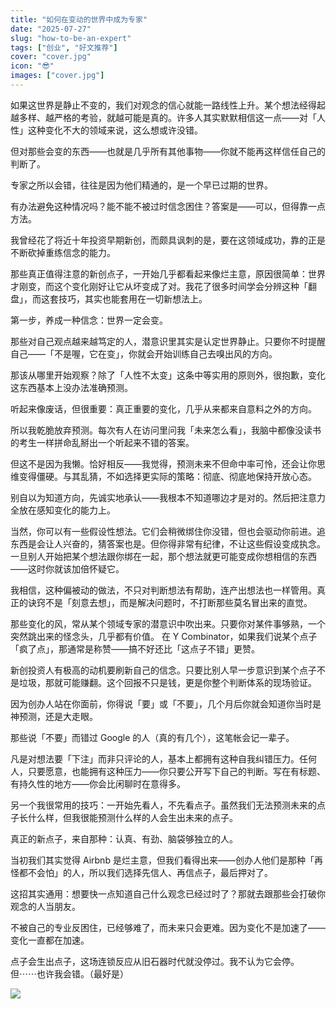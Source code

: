 ```yaml
---
title: "如何在变动的世界中成为专家"
date: "2025-07-27"
slug: "how-to-be-an-expert"
tags: ["创业", "好文推荐"]
cover: "cover.jpg"
icon: "😎"
images: ["cover.jpg"]
---
```

如果这世界是静止不变的，我们对观念的信心就能一路线性上升。某个想法经得起越多样、越严格的考验，就越可能是真的。许多人其实默默相信这一点——对「人性」这种变化不大的领域来说，这么想或许没错。



但对那些会变的东西——也就是几乎所有其他事物——你就不能再这样信任自己的判断了。



专家之所以会错，往往是因为他们精通的，是一个早已过期的世界。



有办法避免这种情况吗？能不能不被过时信念困住？答案是——可以，但得靠一点方法。



我曾经花了将近十年投资早期新创，而颇具讽刺的是，要在这领域成功，靠的正是不断砍掉重练信念的能力。



那些真正值得注意的新创点子，一开始几乎都看起来像烂主意，原因很简单：世界才刚变，而这个变化刚好让它从坏变成了对。我花了很多时间学会分辨这种「翻盘」，而这套技巧，其实也能套用在一切新想法上。



第一步，养成一种信念：世界一定会变。



那些对自己观点越来越笃定的人，潜意识里其实是认定世界静止。只要你不时提醒自己——「不是喔，它在变」，你就会开始训练自己去嗅出风的方向。



那该从哪里开始观察？除了「人性不太变」这条中等实用的原则外，很抱歉，变化这东西基本上没办法准确预测。



听起来像废话，但很重要：真正重要的变化，几乎从来都来自意料之外的方向。



所以我乾脆放弃预测。每次有人在访问里问我「未来怎么看」，我脑中都像没读书的考生一样拼命乱掰出一个听起来不错的答案。



但这不是因为我懒。恰好相反——我觉得，预测未来不但命中率可怜，还会让你思维变得僵硬。与其乱猜，不如选择更实际的策略：彻底、彻底地保持开放心态。



别自以为知道方向，先诚实地承认——我根本不知道哪边才是对的。然后把注意力全放在感知变化的能力上。



当然，你可以有一些假设性想法。它们会稍微绑住你没错，但也会驱动你前进。追东西是会让人兴奋的，猜答案也是。但你得非常有纪律，不让这些假设变成执念。
一旦别人开始把某个想法跟你绑在一起，那个想法就更可能变成你想相信的东西——这时你就该加倍怀疑它。



我相信，这种偏被动的做法，不只对判断想法有帮助，连产出想法也一样管用。真正的诀窍不是「刻意去想」，而是解决问题时，不打断那些莫名冒出来的直觉。



那些变化的风，常从某个领域专家的潜意识中吹出来。只要你对某件事够熟，一个突然跳出来的怪念头，几乎都有价值。
在 Y Combinator，如果我们说某个点子「疯了点」，那通常是称赞——搞不好还比「这点子不错」更赞。



新创投资人有极高的动机要刷新自己的信念。只要比别人早一步意识到某个点子不是垃圾，那就可能赚翻。这个回报不只是钱，更是你整个判断体系的现场验证。



因为创办人站在你面前，你得说「要」或「不要」，几个月后你就会知道你当时是神预测，还是大走眼。



那些说「不要」而错过 Google 的人（真的有几个），这笔帐会记一辈子。



凡是对想法要「下注」而非只评论的人，基本上都拥有这种自我纠错压力。任何人，只要愿意，也能拥有这种压力——你只要公开写下自己的判断。写在有标题、有持久性的地方——你会比闲聊时在意得多。



另一个我很常用的技巧：一开始先看人，不先看点子。虽然我们无法预测未来的点子长什么样，但我很能预测什么样的人会生出未来的点子。



真正的新点子，来自那种：认真、有劲、脑袋够独立的人。



当初我们其实觉得 Airbnb 是烂主意，但我们看得出来——创办人他们是那种「再怪都不会怕」的人，所以我们选择先信人、再信点子，最后押对了。



这招其实通用：想要快一点知道自己什么观念已经过时了？那就去跟那些会打破你观念的人当朋友。



不被自己的专业反困住，已经够难了，而未来只会更难。因为变化不是加速了——变化一直都在加速。



点子会生出点子，这场连锁反应从旧石器时代就没停过。我不认为它会停。
但⋯⋯也许我会错。（最好是）




![](https://prod-files-secure.s3.us-west-2.amazonaws.com/112d0858-5090-4d34-a606-b75eb8d65fd2/46476355-9cf3-4e99-9b7a-3531bc426380/1000202064.png?X-Amz-Algorithm=AWS4-HMAC-SHA256&X-Amz-Content-Sha256=UNSIGNED-PAYLOAD&X-Amz-Credential=ASIAZI2LB46635WYOMSU%2F20251011%2Fus-west-2%2Fs3%2Faws4_request&X-Amz-Date=20251011T130050Z&X-Amz-Expires=3600&X-Amz-Security-Token=IQoJb3JpZ2luX2VjEG0aCXVzLXdlc3QtMiJIMEYCIQClqNTMkd%2FF0huyv7ahmPuiGhY1ZklxFmei%2FIj5n2PHjgIhAOzl1Dw2EcY5x1O02%2BmPBR0zNQfjeSPiyqT80IKRKyIyKv8DCBYQABoMNjM3NDIzMTgzODA1Igw6sOyxUnWpm8WTGzQq3AOowcLSsgZgmOklZEcWgZsHBFg78CRkxLEqZ2ftzDril1UXjwruRJqEe%2BnPeGRHlNpb8%2F7Spr9RjoidzfOldflpyIYhwbNpqSxLO4HNFGGGmTZVg722Vv7dTsBIA6sjqf0Gyz2KQvz2yRvwkXBFPd6frnn19aaqdjs0jVRaOC4jQJojVzBoN%2Bpyqejszv9DBhfmYmHeyIvQsXuSrjWvfkqqh3aTB5TFGe9zg5nh6sZaMOn2FhqJhsAxFHUCI1DZPIwoAN0AY8yWObE5kKzvpOGzGpe64w03AS%2B3GWwAl%2B%2F3Hmqv7nfzjv3jxWTWYGzgi3Gzb0OiynRzZ5sE4ThTUB4lgOwD11qx4ph07a230L9aM4XGQY02uzehEBJM27%2FWvrMXHOpe1%2FYgeA219SKG0jJuPacTxkS3Ovnu%2BQOecQLuDrypfHvOgdwKM5BlzoCFucRw%2B%2B2mAWzvxsocJiS2hXlu2WMKdLdlSNqLvgXiQf509OFblv7ngbUU4RyRQxoJ3o7k%2FZAQaq8ydciIz%2BNe9gh75erHzi2x%2BU71oI2i%2Fy5YevD%2FEIUaNYbaF7yzfT0astlyRrTu8M7ieUPH54KWsUhCXripMMhKnVwthK3bG4zivcCrfLFevFJIRK%2BXOTDbpKnHBjqkASP%2BzRjlc2ZwHmYkDkp3N1KzrOgleZngwIM4sCSBgTDyPz5aGnXrSFs3cMJ47GDcCiuhw3KRMbTaCDRhQ403ukhpRdIuR6rLu%2FdP%2FNyBjPUDCJjT1xDEkxYheuzju4WKc7lQIAZZX%2BjTILdSg1CWZGsmyeyAI7haoSog8ZDiZ4rJ%2BePYcvTJxtG8IPnRPNvd%2F0ZBtBSMi38xnb0uWvZpQGRVAcQZ&X-Amz-Signature=8576bc1679988eee2fcb9fbdef3497c7ff73d0dc97c07e35e323f7cc19b00331&X-Amz-SignedHeaders=host&x-amz-checksum-mode=ENABLED&x-id=GetObject)


